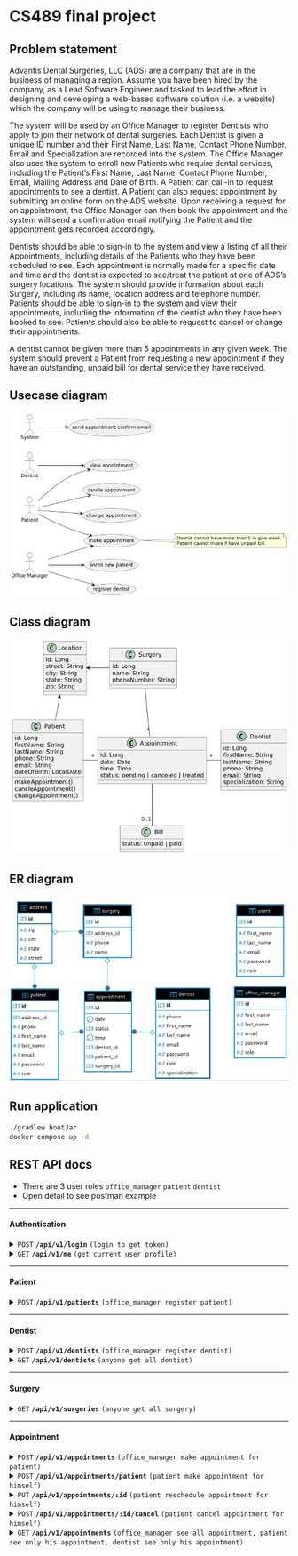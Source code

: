 # CS489 final project

## Problem statement

Advantis Dental Surgeries, LLC (ADS) are a company that are in the business of managing a
region. Assume you have been hired by the company, as a Lead Software Engineer and
tasked to lead the effort in designing and developing a web-based software solution (i.e. a
website) which the company will be using to manage their business.

The system will be used by an Office Manager to register Dentists who apply to join their
network of dental surgeries. Each Dentist is given a unique ID number and their First Name,
Last Name, Contact Phone Number, Email and Specialization are recorded into the system.
The Office Manager also uses the system to enroll new Patients who require dental services,
including the Patient’s First Name, Last Name, Contact Phone Number, Email, Mailing
Address and Date of Birth. A Patient can call-in to request appointments to see a dentist. A
Patient can also request appointment by submitting an online form on the ADS website.
Upon receiving a request for an appointment, the Office Manager can then book the
appointment and the system will send a confirmation email notifying the Patient and the
appointment gets recorded accordingly.

Dentists should be able to sign-in to the system and view a listing of all their Appointments,
including details of the Patients who they have been scheduled to see. Each appointment is
normally made for a specific date and time and the dentist is expected to see/treat the
patient at one of ADS’s surgery locations. The system should provide information about
each Surgery, including its name, location address and telephone number. Patients should
be able to sign-in to the system and view their appointments, including the information of
the dentist who they have been booked to see. Patients should also be able to request to
cancel or change their appointments.

A dentist cannot be given more than 5 appointments in any given week. The system should
prevent a Patient from requesting a new appointment if they have an outstanding, unpaid
bill for dental service they have received.

## Usecase diagram

![usecase diagram](./diagram/img/usecase_diagram.png)

## Class diagram

![class diagram](./diagram/img/class_diagram.png)

## ER diagram

![er diagram](./screenshot/er-diagram.png)

## Run application

```bash
./gradlew bootJar
docker compose up -d
```

## REST API docs

- There are 3 user roles `office_manager` `patient` `dentist`
- Open detail to see postman example

---

#### Authentication

<details>

 <summary><code>POST</code> <code><b>/api/v1/login</b></code> <code>(login to get token)</code> </summary>

##### Body

> | name     | type     | data type | description                                 |
> | -------- | -------- | --------- | ------------------------------------------- |
> | username | required | String    | username is email that provided on register |
> | password | required | String    | N/A                                         |

##### Postman

![postman login](./screenshot/auth-login.png)

</details>

<details>

 <summary><code>GET</code> <code><b>/api/v1/me</b></code> <code>(get current user profile)</code></summary>

##### Header

> | name          | type     | data type | description                                                           |
> | ------------- | -------- | --------- | --------------------------------------------------------------------- |
> | Authorization | required | String    | Bearer token (the token recived on longin in format "Bearer {token}") |

##### Postman

![postman me](./screenshot/auth-me.png)

</details>

---

#### Patient

<details>
 <summary><code>POST</code> <code><b>/api/v1/patients</b></code> <code>(office_manager register patient)</code></summary>

##### Header

> | name          | type     | data type | description                                                           |
> | ------------- | -------- | --------- | --------------------------------------------------------------------- |
> | Authorization | required | String    | Bearer token (the token recived on longin in format "Bearer {token}") |

##### Body

> | name      | type     | data type | description           |
> | --------- | -------- | --------- | --------------------- |
> | firstName | required | String    | N/A                   |
> | lastName  | required | String    | N/A                   |
> | email     | required | String    | N/A                   |
> | password  | required | String    | N/A                   |
> | phone     | required | String    | N/A                   |
> | address   | required | Address   | see address data type |

##### Postman

![postman register patient](./screenshot/patient-create.png)

</details>

---

#### Dentist

<details>
 <summary><code>POST</code> <code><b>/api/v1/dentists</b></code> <code>(office_manager register dentist)</code></summary>

##### Header

> | name          | type     | data type | description                                                           |
> | ------------- | -------- | --------- | --------------------------------------------------------------------- |
> | Authorization | required | String    | Bearer token (the token recived on longin in format "Bearer {token}") |

##### Body

> | name           | type     | data type | description |
> | -------------- | -------- | --------- | ----------- |
> | firstName      | required | String    | N/A         |
> | lastName       | required | String    | N/A         |
> | email          | required | String    | N/A         |
> | password       | required | String    | N/A         |
> | phone          | required | String    | N/A         |
> | specialization | required | String    | N/A         |

##### Postman

![postman register dentist](./screenshot/dentist-create.png)

</details>

<details>
 <summary><code>GET</code> <code><b>/api/v1/dentists</b></code> <code>(anyone get all dentist)</code></summary>

##### Postman

![postman get all dentist](./screenshot/dentist-get-all.png)

</details>

---

#### Surgery

<details>
 <summary><code>GET</code> <code><b>/api/v1/surgeries</b></code> <code>(anyone get all surgery)</code></summary>

##### Postman

![postman get all surgery](./screenshot/surgery-get-all.png)

</details>

---

#### Appointment

<details>
 <summary><code>POST</code> <code><b>/api/v1/appointments</b></code> <code>(office_manager make appointment for patient)</code></summary>

##### Header

> | name          | type     | data type | description                                                           |
> | ------------- | -------- | --------- | --------------------------------------------------------------------- |
> | Authorization | required | String    | Bearer token (the token recived on longin in format "Bearer {token}") |

##### Body

> | name      | type     | data type | description |
> | --------- | -------- | --------- | ----------- |
> | date      | required | String    | yyy-MM-dd   |
> | time      | required | String    | hh:mm       |
> | dentistId | required | Number    | N/A         |
> | patientId | required | Number    | N/A         |
> | surgeryId | required | Number    | N/A         |

##### Postman

![postman office manager make appointment](./screenshot/appointment-officer-create.png)

</details>

<details>
 <summary><code>POST</code> <code><b>/api/v1/appointments/patient</b></code> <code>(patient make appointment for himself)</code></summary>

##### Header

> | name          | type     | data type | description                                                           |
> | ------------- | -------- | --------- | --------------------------------------------------------------------- |
> | Authorization | required | String    | Bearer token (the token recived on longin in format "Bearer {token}") |

##### Body

> | name      | type     | data type | description |
> | --------- | -------- | --------- | ----------- |
> | date      | required | String    | yyy-MM-dd   |
> | time      | required | String    | hh:mm       |
> | dentistId | required | Number    | N/A         |
> | surgeryId | required | Number    | N/A         |

##### Postman

![postman patient make appointment](./screenshot/appointment-patient-create.png)

</details>

<details>
 <summary><code>PUT</code> <code><b>/api/v1/appointments/:id</b></code> <code>(patient reschedule appointment for himself)</code></summary>

##### Header

> | name          | type     | data type | description                                                           |
> | ------------- | -------- | --------- | --------------------------------------------------------------------- |
> | Authorization | required | String    | Bearer token (the token recived on longin in format "Bearer {token}") |

##### Body

> | name      | type     | data type | description |
> | --------- | -------- | --------- | ----------- |
> | date      | required | String    | yyy-MM-dd   |
> | time      | required | String    | hh:mm       |
> | dentistId | required | Number    | N/A         |
> | surgeryId | required | Number    | N/A         |

##### Postman

![postman patient reschedule appointment](./screenshot/appointment-patient-change.png)

</details>

<details>
 <summary><code>POST</code> <code><b>/api/v1/appointments/:id/cancel</b></code> <code>(patient cancel appointment for himself)</code></summary>

##### Postman

![postman patient cancel appointment](./screenshot/appointment-patient-cancel.png)

</details>

<details>
 <summary><code>GET</code> <code><b>/api/v1/appointments</b></code> <code>(office_manager see all appointment, patient see only his appointment, dentist see only his appointment)</code></summary>

##### Query params

> | name          | type     | data type | description      |
> | ------------- | -------- | --------- | ---------------- |
> | page          | optional | Number    | N/A              |
> | pageSize      | optional | Number    | N/A              |
> | sortBy        | optional | String    | N/A              |
> | sortDirection | optional | String    | oneOf(asd, desc) |

##### Header

> | name          | type     | data type | description                                                           |
> | ------------- | -------- | --------- | --------------------------------------------------------------------- |
> | Authorization | required | String    | Bearer token (the token recived on longin in format "Bearer {token}") |

##### Postman

![postman get all appointment](./screenshot/appointment-get-all.png)

</details>
